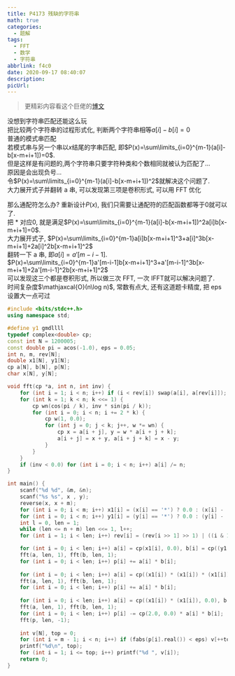 ```yaml
---
title: P4173 残缺的字符串
math: true
categories:
  - 题解
tags:
  - FFT
  - 数学
  - 字符串
abbrlink: f4c0
date: 2020-09-17 08:40:07
description:
picUrl:
---
```



>更精彩内容看这个巨佬的[博文](https://www.luogu.com.cn/blog/Ebola-Emperor/solution-p4173)  

没想到字符串匹配还能这么玩  
把比较两个字符串的过程形式化, 判断两个字符串相等$a[i]-b[i]=0$  
普通的模式串匹配  
若模式串与另一个串以$x$结尾的字串匹配, 即$P(x)=\sum\limits_{i=0}^{m-1}(a[i]-b[x-m+i+1])=0$.  
但是这样是有问题的,两个字符串只要字符种类和个数相同就被认为匹配了...  
原因是会出现负号...  
令$P(x)=\sum\limits_{i=0}^{m-1}(a[i]-b[x-m+i+1])^2$就解决这个问题了.  
大力展开式子并翻转 a 串, 可以发现第三项是卷积形式, 可以用 FFT 优化    

那么通配符怎么办? 
重新设计$P(x)$, 我们只需要让通配符的匹配函数都等于$0$就可以了.  
把 * 对应$0$, 就是满足$P(x)=\sum\limits_{i=0}^{m-1}(a[i]-b[x-m+i+1])^2a[i]b[x-m+i+1]=0$.  
大力展开式子, $P(x)=\sum\limits_{i=0}^{m-1}a[i]b[x-m+i+1]^3+a[i]^3b[x-m+i+1]+2a[i]^2b[x-m+i+1]^2$  
翻转一下 a 串, 即$a[i]=a'[m-i-1]$.  
$P(x)=\sum\limits_{i=0}^{m-1}a'[m-i-1]b[x-m+i+1]^3+a'[m-i-1]^3b[x-m+i+1]+2a'[m-i-1]^2b[x-m+i+1]^2$  
可以发现这三个都是卷积形式, 所以做三次 FFT, 一次 IFFT就可以解决问题了.  
时间复杂度$\mathjaxcal{O}(n\log n)$, 常数有点大, 还有这道题卡精度, 把 eps 设置大一点可过  

```cpp
#include <bits/stdc++.h>
using namespace std;

#define y1 gmdllll
typedef complex<double> cp;
const int N = 1200005;
const double pi = acos(-1.0), eps = 0.05;
int n, m, rev[N];
double x1[N], y1[N];
cp a[N], b[N], p[N];
char x[N], y[N];

void fft(cp *a, int n, int inv) {
	for (int i = 1; i < n; i++) if (i < rev[i]) swap(a[i], a[rev[i]]);
	for (int k = 1; k < n; k <<= 1) {
		cp wn(cos(pi / k), inv * sin(pi / k));
		for (int i = 0; i < n; i += 2 * k) {
			cp w(1, 0.0);
			for (int j = 0; j < k; j++, w *= wn) {
				cp x = a[i + j], y = w * a[i + j + k];
				a[i + j] = x + y, a[i + j + k] = x - y;
			}
		}
	}
	if (inv < 0.0) for (int i = 0; i < n; i++) a[i] /= n;
}

int main() {
	scanf("%d %d", &m, &n);
    scanf("%s %s", x , y);
    reverse(x, x + m);
    for (int i = 0; i < m; i++) x1[i] = (x[i] == '*') ? 0.0 : (x[i] - 'a' + 1);
    for (int i = 0; i < n; i++) y1[i] = (y[i] == '*') ? 0.0 : (y[i] - 'a' + 1);
    int l = 0, len = 1;
    while (len <= n + m) len <<= 1, l++;
    for (int i = 1; i < len; i++) rev[i] = (rev[i >> 1] >> 1) | ((i & 1) << (l - 1));

    for (int i = 0; i < len; i++) a[i] = cp(x1[i], 0.0), b[i] = cp((y1[i]) * (y1[i]) * (y1[i]), 0.0);
    fft(a, len, 1), fft(b, len, 1);
    for (int i = 0; i < len; i++) p[i] += a[i] * b[i];
    
    for (int i = 0; i < len; i++) a[i] = cp((x1[i]) * (x1[i]) * (x1[i]), 0.0), b[i] = cp(y1[i], 0.0);
    fft(a, len, 1), fft(b, len, 1);
    for (int i = 0; i < len; i++) p[i] += a[i] * b[i];
    
    for (int i = 0; i < len; i++) a[i] = cp((x1[i]) * (x1[i]), 0.0), b[i] = cp((y1[i]) * (y1[i]), 0.0);
    fft(a, len, 1), fft(b, len, 1);
    for (int i = 0; i < len; i++) p[i] -= cp(2.0, 0.0) * a[i] * b[i];
    fft(p, len, -1);
    
    int v[N], top = 0;
    for (int i = m - 1; i < n; i++) if (fabs(p[i].real()) < eps) v[++top] = i - m + 2;
    printf("%d\n", top);
    for (int i = 1; i <= top; i++) printf("%d ", v[i]);
    return 0;
}
```